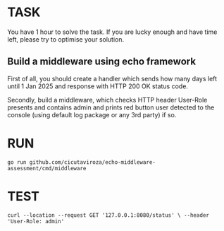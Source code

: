 # TASK

You have 1 hour to solve the task. If you are lucky enough and have time left, please try to optimise your solution.

## Build a middleware using echo framework

First of all, you should create a handler which sends how many days left until 1 Jan 2025 and response with HTTP 200 OK status code.

Secondly, build a middleware, which checks HTTP header User-Role presents and contains admin and prints red button user detected to the console (using default log package or any 3rd party) if so.

# RUN

`go run github.com/cicutaviroza/echo-middleware-assessment/cmd/middleware`

# TEST

`curl --location --request GET '127.0.0.1:8080/status' \
--header 'User-Role: admin'`
